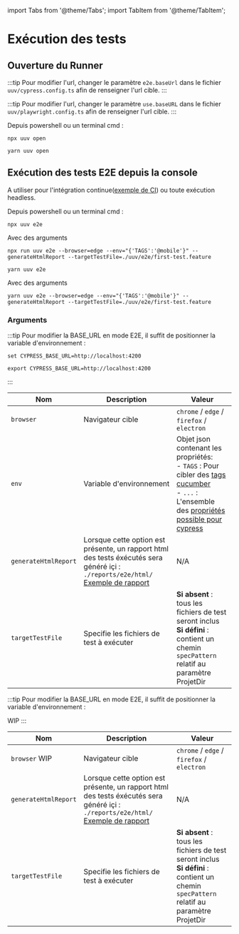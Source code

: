 import Tabs from '@theme/Tabs';
import TabItem from '@theme/TabItem';

# Exécution des tests

## Ouverture du Runner

<Tabs>
<TabItem value="cypress" label="Cypress">

:::tip
Pour modifier l'url, changer le paramètre `e2e.baseUrl` dans le fichier `uuv/cypress.config.ts` afin de renseigner l'url cible.
:::

</TabItem>
<TabItem value="playwright" label="Playwright">

:::tip
Pour modifier l'url, changer le paramètre `use.baseURL` dans le fichier `uuv/playwright.config.ts` afin de renseigner l'url cible.
:::

</TabItem>
</Tabs>

Depuis powershell ou un terminal cmd  :

<Tabs>
<TabItem value="Npm" label="Npm">

```shell
npx uuv open
```

</TabItem>
<TabItem value="Yarn" label="Yarn">

```shell
yarn uuv open
```

</TabItem>
</Tabs>

## Exécution des tests E2E depuis la console
A utiliser pour l'intégration continue([exemple de CI](https://github.com/e2e-test-quest/kata-e2e-uuv/blob/main/.github/workflows/ci.yml)) ou toute exécution headless.

Depuis powershell ou un terminal cmd :


<Tabs>
<TabItem value="Npm" label="Npm">

```shell
npx uuv e2e
```

Avec des arguments

```shell
npx run uuv e2e --browser=edge --env="{'TAGS':'@mobile'}" --generateHtmlReport --targetTestFile=./uuv/e2e/first-test.feature
```

</TabItem>
<TabItem value="Yarn" label="Yarn">

```shell
yarn uuv e2e
```

Avec des arguments

```shell
yarn uuv e2e --browser=edge --env="{'TAGS':'@mobile'}" --generateHtmlReport --targetTestFile=./uuv/e2e/first-test.feature
```

</TabItem>
</Tabs>

### Arguments

<Tabs>
<TabItem value="cypress" label="Cypress">

:::tip
Pour modifier la BASE_URL en mode E2E, il suffit de positionner la variable d'environnement :

<Tabs>
<TabItem value="Windows" label="Windows">

```shell
set CYPRESS_BASE_URL=http://localhost:4200
```

</TabItem>
<TabItem value="Shell" label="Shell">

```shell
export CYPRESS_BASE_URL=http://localhost:4200
```

</TabItem>
</Tabs>
:::

| Nom                  | Description                                                                                                   | Valeur                                                                                                                                                                                                                                                                               |
|----------------------|---------------------------------------------------------------------------------------------------------------|--------------------------------------------------------------------------------------------------------------------------------------------------------------------------------------------------------------------------------------------------------------------------------------|
| `browser`            | Navigateur cible                                                                                              | `chrome` / `edge` / `firefox` / `electron`                                                                                                                                                                                                                                           |
| `env`                | Variable d'environnement                                                                                      | Objet json contenant les propriétés: <br/> - `TAGS` : Pour cibler des [tags cucumber](https://cucumber.io/docs/cucumber/api/?lang=javascript#tags) <br/> - `...` : L'ensemble des [propriétés possible pour cypress](https://docs.cypress.io/guides/references/configuration#Global) |
| `generateHtmlReport` | Lorsque cette option est présente, un rapport html des tests éxécutés sera généré içi : `./reports/e2e/html/`<br/> [Exemple de rapport](https://e2e-test-quest.github.io/kata-e2e-uuv/5-go-further/) | N/A                                                                                                                                                                                                                                                                                  |
| `targetTestFile`     | Specifie les fichiers de test à exécuter                                                                      | **Si absent** : tous les fichiers de test seront inclus<br/>**Si défini** : contient un chemin `specPattern` relatif au paramètre ProjetDir                                                                                                                                          |

</TabItem>
<TabItem value="playwright" label="Playwright">

:::tip
Pour modifier la BASE_URL en mode E2E, il suffit de positionner la variable d'environnement :

WIP
:::

| Nom                  | Description                                                                                                   | Valeur                                                                                                                                                                                                                                                                               |
|----------------------|---------------------------------------------------------------------------------------------------------------|--------------------------------------------------------------------------------------------------------------------------------------------------------------------------------------------------------------------------------------------------------------------------------------|
| `browser` WIP        | Navigateur cible                                                                                              | `chrome` / `edge` / `firefox` / `electron`                                                                                                                                                                                                                                           |
| `generateHtmlReport` | Lorsque cette option est présente, un rapport html des tests éxécutés sera généré içi : `./reports/e2e/html/`<br/> [Exemple de rapport](https://e2e-test-quest.github.io/kata-e2e-uuv/5-go-further/) | N/A                                                                                                                                                                                                                                                                                  |
| `targetTestFile`     | Specifie les fichiers de test à exécuter                                                                      | **Si absent** : tous les fichiers de test seront inclus<br/>**Si défini** : contient un chemin `specPattern` relatif au paramètre ProjetDir                                                                                                                                          |


</TabItem>
</Tabs>
